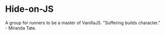 # Hide-on-JS
A group for runners to be a master of VanillaJS.  "Suffering builds character." - Miranda Tate.

